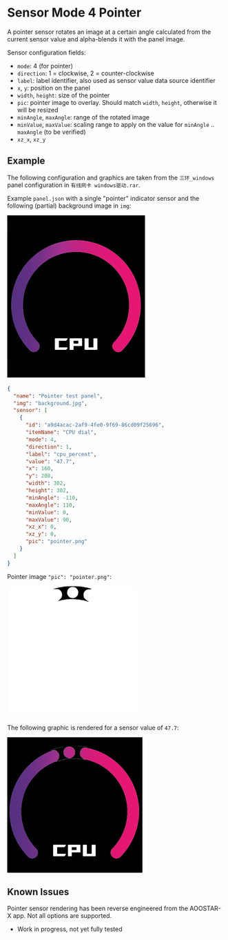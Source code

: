 # Sensor Mode 4 Pointer

A pointer sensor rotates an image at a certain angle calculated from the current sensor value and alpha-blends it with
the panel image.

Sensor configuration fields:
- `mode`: 4 (for pointer)
- `direction`: 1 = clockwise, 2 = counter-clockwise
- `label`: label identifier, also used as sensor value data source identifier
- `x`, `y`: position on the panel
- `width`, `height`: size of the pointer
- `pic`: pointer image to overlay. Should match `width`, `height`, otherwise it will be resized
- `minAngle`, `maxAngle`: range of the rotated image
- `minValue`, `maxValue`: scaling range to apply on the value for `minAngle` .. `maxAngle`  (to be verified)
- `xz_x`, `xz_y`

## Example

The following configuration and graphics are taken from the `三环_windows` panel configuration in `有线网卡 windows驱动.rar`.

Example `panel.json` with a single "pointer" indicator sensor and the following (partial) background image in `img`:

<img src="../../img/sensor_mode4_background.png" alt="sensor mode 4 background image example">

```json
{
  "name": "Pointer test panel",
  "img": "background.jpg",
  "sensor": [
    {
      "id": "a9d4acac-2af9-4fe0-9f69-86cd09f25696",
      "itemName": "CPU dial",
      "mode": 4,
      "direction": 1,
      "label": "cpu_percent",
      "value": "47.7",
      "x": 160,
      "y": 208,
      "width": 302,
      "height": 302,
      "minAngle": -110,
      "maxAngle": 110,
      "minValue": 0,
      "maxValue": 90,
      "xz_x": 0,
      "xz_y": 0,
      "pic": "pointer.png"
    }
  ]
}
```

Pointer image `"pic": "pointer.png"`:

![pointer graphic](../../img/mode4_pic.png)

The following graphic is rendered for a sensor value of `47.7`:

<img src="../../img/sensor_mode4.png" alt="sensor mode 4 example">

## Known Issues

Pointer sensor rendering has been reverse engineered from the AOOSTAR-X app. Not all options are supported.

- Work in progress, not yet fully tested
